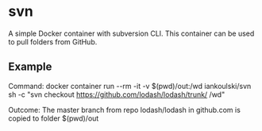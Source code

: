 # svn
A simple Docker container with subversion CLI. This container can be used to pull folders from GitHub.

## Example

Command:
    docker container run --rm -it -v $(pwd)/out:/wd iankoulski/svn sh -c "svn checkout https://github.com/lodash/lodash/trunk/ /wd"

Outcome:
    The master branch from repo lodash/lodash in github.com is copied to folder $(pwd)/out


